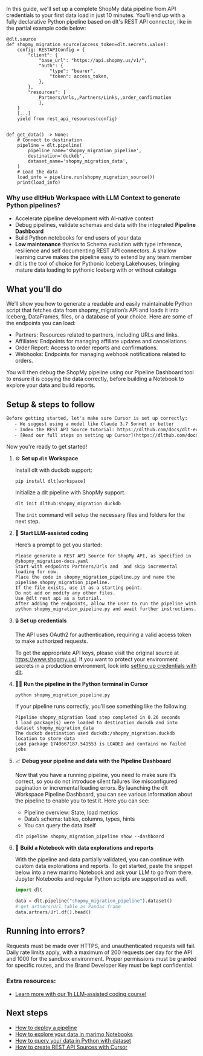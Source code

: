 In this guide, we'll set up a complete ShopMy data pipeline from API credentials to your first data load in just 10 minutes. You'll end up with a fully declarative Python pipeline based on dlt's REST API connector, like in the partial example code below:

```python-outcome
@dlt.source
def shopmy_migration_source(access_token=dlt.secrets.value):
    config: RESTAPIConfig = {
        "client": {
            "base_url": "https://api.shopmy.us/v1/",
            "auth": {
                "type": "bearer",
                "token": access_token,
            },
        },
        "resources": [
            Partners/Urls,,Partners/Links,,order_confirmation
            ],
    }
    [...]
    yield from rest_api_resources(config)


def get_data() -> None:
    # Connect to destination
    pipeline = dlt.pipeline(
        pipeline_name='shopmy_migration_pipeline',
        destination='duckdb',
        dataset_name='shopmy_migration_data', 
    )
    # Load the data
    load_info = pipeline.run(shopmy_migration_source())
    print(load_info) 
```

### Why use dltHub Workspace with LLM Context to generate Python pipelines?

- Accelerate pipeline development with AI-native context
- Debug pipelines, validate schemas and data with the integrated **Pipeline Dashboard**
- Build Python notebooks for end users of your data
- **Low maintenance** thanks to Schema evolution with type inference, resilience and self documenting REST API connectors. A shallow learning curve makes the pipeline easy to extend by any team member
- dlt is the tool of choice for Pythonic Iceberg Lakehouses, bringing mature data loading to pythonic Iceberg with or without catalogs

## What you’ll do

We’ll show you how to generate a readable and easily maintainable Python script that fetches data from shopmy_migration’s API and loads it into Iceberg, DataFrames, files, or a database of your choice. Here are some of the endpoints you can load:

- Partners: Resources related to partners, including URLs and links.
- Affiliates: Endpoints for managing affiliate updates and cancellations.
- Order Report: Access to order reports and confirmations.
- Webhooks: Endpoints for managing webhook notifications related to orders.

You will then debug the ShopMy pipeline using our Pipeline Dashboard tool to ensure it is copying the data correctly, before building a Notebook to explore your data and build reports.

## Setup & steps to follow

```default
Before getting started, let's make sure Cursor is set up correctly:
   - We suggest using a model like Claude 3.7 Sonnet or better
   - Index the REST API Source tutorial: https://dlthub.com/docs/dlt-ecosystem/verified-sources/rest_api/ and add it to context as **@dlt rest api**
   - [Read our full steps on setting up Cursor](https://dlthub.com/docs/dlt-ecosystem/llm-tooling/cursor-restapi#23-configuring-cursor-with-documentation)
```

Now you're ready to get started!

1. ⚙️ **Set up `dlt` Workspace**
    
    Install dlt with duckdb support:
    ```shell
    pip install dlt[workspace]
    ```

    Initialize a dlt pipeline with ShopMy support.
    ```shell
    dlt init dlthub:shopmy_migration duckdb
    ```

    The `init` command will setup the necessary files and folders for the next step.
    
2. 🤠 **Start LLM-assisted coding**
    
    Here’s a prompt to get you started:
    
    ```prompt
    Please generate a REST API Source for ShopMy API, as specified in @shopmy_migration-docs.yaml 
    Start with endpoints Partners/Urls and  and skip incremental loading for now. 
    Place the code in shopmy_migration_pipeline.py and name the pipeline shopmy_migration_pipeline. 
    If the file exists, use it as a starting point. 
    Do not add or modify any other files. 
    Use @dlt rest api as a tutorial. 
    After adding the endpoints, allow the user to run the pipeline with python shopmy_migration_pipeline.py and await further instructions.
    ```

    
3. 🔒 **Set up credentials** 
    
    The API uses OAuth2 for authentication, requiring a valid access token to make authorized requests.
    
    To get the appropriate API keys, please visit the original source at https://www.shopmy.us/.
    If you want to protect your environment secrets in a production environment, look into [setting up credentials with dlt](https://dlthub.com/docs/walkthroughs/add_credentials).
    
4. 🏃‍♀️ **Run the pipeline in the Python terminal in Cursor**
    
    ```shell
    python shopmy_migration_pipeline.py
    ```
    
    If your pipeline runs correctly, you’ll see something like the following:
    
    ```shell
    Pipeline shopmy_migration load step completed in 0.26 seconds
    1 load package(s) were loaded to destination duckdb and into dataset shopmy_migration_data
    The duckdb destination used duckdb:/shopmy_migration.duckdb location to store data
    Load package 1749667187.541553 is LOADED and contains no failed jobs
    ```
    
5. 📈 **Debug your pipeline and data with the Pipeline Dashboard**

    Now that you have a running pipeline, you need to make sure it’s correct, so you do not introduce silent failures like misconfigured pagination or incremental loading errors. By launching the dlt Workspace Pipeline Dashboard, you can see various information about the pipeline to enable you to test it. Here you can see:
    - Pipeline overview: State, load metrics
    - Data’s schema: tables, columns, types, hints
    - You can query the data itself
    
    ```shell
    dlt pipeline shopmy_migration_pipeline show --dashboard
    ```
    
6. 🐍 **Build a Notebook with data explorations and reports**

    With the pipeline and data partially validated, you can continue with custom data explorations and reports. To get started, paste the snippet below into a new marimo Notebook and ask your LLM to go from there. Jupyter Notebooks and regular Python scripts are supported as well.

    
    ```python
    import dlt

   data = dlt.pipeline("shopmy_migration_pipeline").dataset()
   # get artners/Url table as Pandas frame
   data.artners/Url.df().head()
    ```

## Running into errors?

Requests must be made over HTTPS, and unauthenticated requests will fail. Daily rate limits apply, with a maximum of 200 requests per day for the API and 1000 for the sandbox environment. Proper permissions must be granted for specific routes, and the Brand Developer Key must be kept confidential.

### Extra resources:

- [Learn more with our 1h LLM-assisted coding course!](https://www.youtube.com/watch?v=GGid70rnJuM)

## Next steps

- [How to deploy a pipeline](https://dlthub.com/docs/walkthroughs/deploy-a-pipeline)
- [How to explore your data in marimo Notebooks](https://dlthub.com/docs/general-usage/dataset-access/marimo)
- [How to query your data in Python with dataset](https://dlthub.com/docs/general-usage/dataset-access/dataset)
- [How to create REST API Sources with Cursor](https://dlthub.com/docs/dlt-ecosystem/llm-tooling/cursor-restapi)